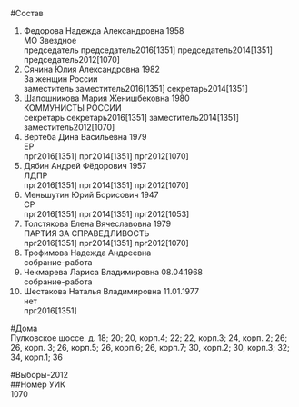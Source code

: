 #Состав  
1. Федорова Надежда Александровна 1958  
    МО Звездное  
    председатель председатель2016[1351] председатель2014[1351] председатель2012[1070]  
2. Сячина Юлия Александровна 1982  
    За женщин России  
    заместитель заместитель2016[1351] секретарь2014[1351]  
3. Шапошникова Мария Женишбековна 1980  
    КОММУНИСТЫ РОССИИ  
    секретарь секретарь2016[1351] заместитель2014[1351] заместитель2012[1070]  
4. Вертеба Дина Васильевна 1979  
    ЕР  
    прг2016[1351] прг2014[1351] прг2012[1070]  
5. Дябин Андрей Фёдорович 1957  
    ЛДПР  
    прг2016[1351] прг2014[1351] прг2012[1070]  
6. Меньшутин Юрий Борисович 1947  
    СР  
    прг2016[1351] прг2014[1351] прг2012[1053]  
7. Толстякова Елена Вячеславовна 1979  
    ПАРТИЯ ЗА СПРАВЕДЛИВОСТЬ  
    прг2016[1351] прг2014[1351] прг2012[1070]  
8. Трофимова Надежда Андреевна  
    собрание-работа  
9. Чекмарева Лариса Владимировна 08.04.1968  
    собрание-работа  
10. Шестакова Наталья Владимировна 11.01.1977  
    нет  
    прг2016[1351]  
  
#Дома  
Пулковское шоссе, д. 18; 20; 20, корп.4; 22; 22, корп.З; 24, корп. 2; 26; 26, корп. 3; 26, корп.5; 26, корп.6; 26, корп.7; 30, корп.2; 30, корп.З; 32; 34, корп.1; 36  
  
#Выборы-2012  
##Номер УИК  
1070  

